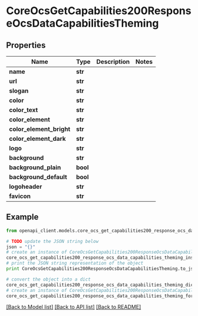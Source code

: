 # CoreOcsGetCapabilities200ResponseOcsDataCapabilitiesTheming


## Properties
Name | Type | Description | Notes
------------ | ------------- | ------------- | -------------
**name** | **str** |  | 
**url** | **str** |  | 
**slogan** | **str** |  | 
**color** | **str** |  | 
**color_text** | **str** |  | 
**color_element** | **str** |  | 
**color_element_bright** | **str** |  | 
**color_element_dark** | **str** |  | 
**logo** | **str** |  | 
**background** | **str** |  | 
**background_plain** | **bool** |  | 
**background_default** | **bool** |  | 
**logoheader** | **str** |  | 
**favicon** | **str** |  | 

## Example

```python
from openapi_client.models.core_ocs_get_capabilities200_response_ocs_data_capabilities_theming import CoreOcsGetCapabilities200ResponseOcsDataCapabilitiesTheming

# TODO update the JSON string below
json = "{}"
# create an instance of CoreOcsGetCapabilities200ResponseOcsDataCapabilitiesTheming from a JSON string
core_ocs_get_capabilities200_response_ocs_data_capabilities_theming_instance = CoreOcsGetCapabilities200ResponseOcsDataCapabilitiesTheming.from_json(json)
# print the JSON string representation of the object
print CoreOcsGetCapabilities200ResponseOcsDataCapabilitiesTheming.to_json()

# convert the object into a dict
core_ocs_get_capabilities200_response_ocs_data_capabilities_theming_dict = core_ocs_get_capabilities200_response_ocs_data_capabilities_theming_instance.to_dict()
# create an instance of CoreOcsGetCapabilities200ResponseOcsDataCapabilitiesTheming from a dict
core_ocs_get_capabilities200_response_ocs_data_capabilities_theming_form_dict = core_ocs_get_capabilities200_response_ocs_data_capabilities_theming.from_dict(core_ocs_get_capabilities200_response_ocs_data_capabilities_theming_dict)
```
[[Back to Model list]](../README.md#documentation-for-models) [[Back to API list]](../README.md#documentation-for-api-endpoints) [[Back to README]](../README.md)


